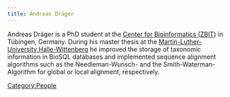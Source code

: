 ```yaml
---
title: Andreas Dräger
---
```


Andreas Dräger is a PhD student at the [Center for Bioinformatics
(ZBIT)](http://www-ra.informatik.uni-tuebingen.de) in Tübingen, Germany.
During his master thesis at the [Martin-Luther-University
Halle-Wittenberg](http://www.uni-halle.de/MLU/index_e.htm) he improved
the storage of taxonomic information in BioSQL databases and implemented
sequence alignment algorithms such as the Needleman-Wunsch- and the
Smith-Waterman-Algorithm for global or local alignment, respectively.

<Category:People>
